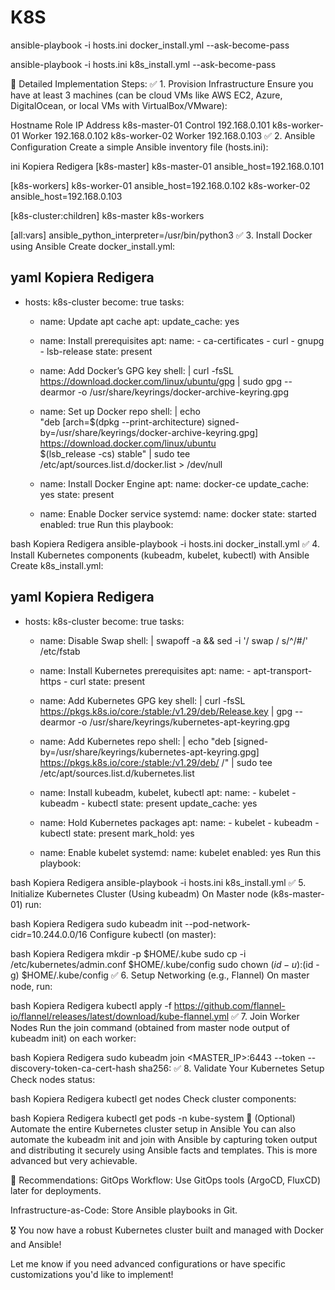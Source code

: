 # K8S

ansible-playbook -i hosts.ini docker_install.yml --ask-become-pass

ansible-playbook -i hosts.ini k8s_install.yml --ask-become-pass

🚀 Detailed Implementation Steps:
✅ 1. Provision Infrastructure
Ensure you have at least 3 machines (can be cloud VMs like AWS EC2, Azure, DigitalOcean, or local VMs with VirtualBox/VMware):

Hostname	Role	IP Address
k8s-master-01	Control	192.168.0.101
k8s-worker-01	Worker	192.168.0.102
k8s-worker-02	Worker	192.168.0.103
✅ 2. Ansible Configuration
Create a simple Ansible inventory file (hosts.ini):

ini
Kopiera
Redigera
[k8s-master]
k8s-master-01 ansible_host=192.168.0.101

[k8s-workers]
k8s-worker-01 ansible_host=192.168.0.102
k8s-worker-02 ansible_host=192.168.0.103

[k8s-cluster:children]
k8s-master
k8s-workers

[all:vars]
ansible_python_interpreter=/usr/bin/python3
✅ 3. Install Docker using Ansible
Create docker_install.yml:

yaml
Kopiera
Redigera
---
- hosts: k8s-cluster
  become: true
  tasks:
    - name: Update apt cache
      apt:
        update_cache: yes

    - name: Install prerequisites
      apt:
        name:
          - ca-certificates
          - curl
          - gnupg
          - lsb-release
        state: present

    - name: Add Docker’s GPG key
      shell: |
        curl -fsSL https://download.docker.com/linux/ubuntu/gpg | sudo gpg --dearmor -o /usr/share/keyrings/docker-archive-keyring.gpg

    - name: Set up Docker repo
      shell: |
        echo \
          "deb [arch=$(dpkg --print-architecture) signed-by=/usr/share/keyrings/docker-archive-keyring.gpg] \
          https://download.docker.com/linux/ubuntu \
          $(lsb_release -cs) stable" | sudo tee /etc/apt/sources.list.d/docker.list > /dev/null

    - name: Install Docker Engine
      apt:
        name: docker-ce
        update_cache: yes
        state: present

    - name: Enable Docker service
      systemd:
        name: docker
        state: started
        enabled: true
Run this playbook:

bash
Kopiera
Redigera
ansible-playbook -i hosts.ini docker_install.yml
✅ 4. Install Kubernetes components (kubeadm, kubelet, kubectl) with Ansible
Create k8s_install.yml:

yaml
Kopiera
Redigera
---
- hosts: k8s-cluster
  become: true
  tasks:
    - name: Disable Swap
      shell: |
        swapoff -a && sed -i '/ swap / s/^/#/' /etc/fstab

    - name: Install Kubernetes prerequisites
      apt:
        name:
          - apt-transport-https
          - curl
        state: present

    - name: Add Kubernetes GPG key
      shell: |
        curl -fsSL https://pkgs.k8s.io/core:/stable:/v1.29/deb/Release.key | gpg --dearmor -o /usr/share/keyrings/kubernetes-apt-keyring.gpg

    - name: Add Kubernetes repo
      shell: |
        echo "deb [signed-by=/usr/share/keyrings/kubernetes-apt-keyring.gpg] https://pkgs.k8s.io/core:/stable:/v1.29/deb/ /" | sudo tee /etc/apt/sources.list.d/kubernetes.list

    - name: Install kubeadm, kubelet, kubectl
      apt:
        name:
          - kubelet
          - kubeadm
          - kubectl
        state: present
        update_cache: yes

    - name: Hold Kubernetes packages
      apt:
        name:
          - kubelet
          - kubeadm
          - kubectl
        state: present
        mark_hold: yes

    - name: Enable kubelet
      systemd:
        name: kubelet
        enabled: yes
Run this playbook:

bash
Kopiera
Redigera
ansible-playbook -i hosts.ini k8s_install.yml
✅ 5. Initialize Kubernetes Cluster (Using kubeadm)
On Master node (k8s-master-01) run:

bash
Kopiera
Redigera
sudo kubeadm init --pod-network-cidr=10.244.0.0/16
Configure kubectl (on master):

bash
Kopiera
Redigera
mkdir -p $HOME/.kube
sudo cp -i /etc/kubernetes/admin.conf $HOME/.kube/config
sudo chown $(id -u):$(id -g) $HOME/.kube/config
✅ 6. Setup Networking (e.g., Flannel)
On master node, run:

bash
Kopiera
Redigera
kubectl apply -f https://github.com/flannel-io/flannel/releases/latest/download/kube-flannel.yml
✅ 7. Join Worker Nodes
Run the join command (obtained from master node output of kubeadm init) on each worker:

bash
Kopiera
Redigera
sudo kubeadm join <MASTER_IP>:6443 --token <TOKEN> --discovery-token-ca-cert-hash sha256:<HASH>
✅ 8. Validate Your Kubernetes Setup
Check nodes status:

bash
Kopiera
Redigera
kubectl get nodes
Check cluster components:

bash
Kopiera
Redigera
kubectl get pods -n kube-system
🎯 (Optional) Automate the entire Kubernetes cluster setup in Ansible
You can also automate the kubeadm init and join with Ansible by capturing token output and distributing it securely using Ansible facts and templates. This is more advanced but very achievable.

🚩 Recommendations:
GitOps Workflow: Use GitOps tools (ArgoCD, FluxCD) later for deployments.

Infrastructure-as-Code: Store Ansible playbooks in Git.

🎖️ You now have a robust Kubernetes cluster built and managed with Docker and Ansible!

Let me know if you need advanced configurations or have specific customizations you'd like to implement!
